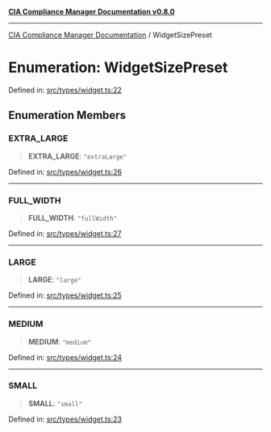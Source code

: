 [**CIA Compliance Manager Documentation v0.8.0**](../README.md)

***

[CIA Compliance Manager Documentation](../globals.md) / WidgetSizePreset

# Enumeration: WidgetSizePreset

Defined in: [src/types/widget.ts:22](https://github.com/Hack23/cia-compliance-manager/blob/791b5a1b6e700c8b8480de209374e4cb1086330d/src/types/widget.ts#L22)

## Enumeration Members

### EXTRA\_LARGE

> **EXTRA\_LARGE**: `"extraLarge"`

Defined in: [src/types/widget.ts:26](https://github.com/Hack23/cia-compliance-manager/blob/791b5a1b6e700c8b8480de209374e4cb1086330d/src/types/widget.ts#L26)

***

### FULL\_WIDTH

> **FULL\_WIDTH**: `"fullWidth"`

Defined in: [src/types/widget.ts:27](https://github.com/Hack23/cia-compliance-manager/blob/791b5a1b6e700c8b8480de209374e4cb1086330d/src/types/widget.ts#L27)

***

### LARGE

> **LARGE**: `"large"`

Defined in: [src/types/widget.ts:25](https://github.com/Hack23/cia-compliance-manager/blob/791b5a1b6e700c8b8480de209374e4cb1086330d/src/types/widget.ts#L25)

***

### MEDIUM

> **MEDIUM**: `"medium"`

Defined in: [src/types/widget.ts:24](https://github.com/Hack23/cia-compliance-manager/blob/791b5a1b6e700c8b8480de209374e4cb1086330d/src/types/widget.ts#L24)

***

### SMALL

> **SMALL**: `"small"`

Defined in: [src/types/widget.ts:23](https://github.com/Hack23/cia-compliance-manager/blob/791b5a1b6e700c8b8480de209374e4cb1086330d/src/types/widget.ts#L23)
